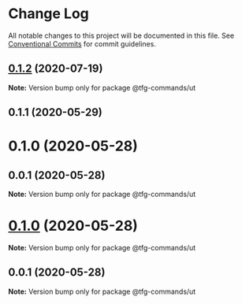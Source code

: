 # Change Log

All notable changes to this project will be documented in this file.
See [Conventional Commits](https://conventionalcommits.org) for commit guidelines.

## [0.1.2](https://github.com/isidrok/tfg/compare/@tfg-commands/ut@0.1.1...@tfg-commands/ut@0.1.2) (2020-07-19)

**Note:** Version bump only for package @tfg-commands/ut






## 0.1.1 (2020-05-29)



# 0.1.0 (2020-05-28)



## 0.0.1 (2020-05-28)

**Note:** Version bump only for package @tfg-commands/ut





# [0.1.0](https://github.com/isidrok/tfg/compare/v0.0.1...v0.1.0) (2020-05-28)

**Note:** Version bump only for package @tfg-commands/ut





## 0.0.1 (2020-05-28)

**Note:** Version bump only for package @tfg-commands/ut
